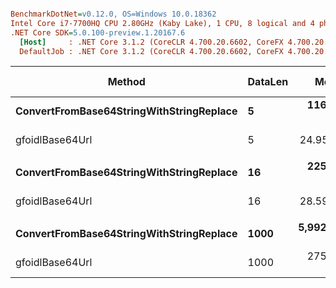 ``` ini

BenchmarkDotNet=v0.12.0, OS=Windows 10.0.18362
Intel Core i7-7700HQ CPU 2.80GHz (Kaby Lake), 1 CPU, 8 logical and 4 physical cores
.NET Core SDK=5.0.100-preview.1.20167.6
  [Host]     : .NET Core 3.1.2 (CoreCLR 4.700.20.6602, CoreFX 4.700.20.6702), X64 RyuJIT
  DefaultJob : .NET Core 3.1.2 (CoreCLR 4.700.20.6602, CoreFX 4.700.20.6702), X64 RyuJIT


```
|                                   Method | DataLen |        Mean |     Error |    StdDev |      Median | Ratio |  Gen 0 | Gen 1 | Gen 2 | Allocated |
|----------------------------------------- |-------- |------------:|----------:|----------:|------------:|------:|-------:|------:|------:|----------:|
| **ConvertFromBase64StringWithStringReplace** |       **5** |   **116.99 ns** |  **2.690 ns** |  **5.960 ns** |   **114.27 ns** |  **1.00** | **0.0508** |     **-** |     **-** |     **160 B** |
|                          gfoidlBase64Url |       5 |    24.95 ns |  0.721 ns |  0.740 ns |    24.58 ns |  0.21 | 0.0102 |     - |     - |      32 B |
|                                          |         |             |           |           |             |       |        |       |       |           |
| **ConvertFromBase64StringWithStringReplace** |      **16** |   **225.88 ns** |  **4.506 ns** |  **3.762 ns** |   **224.90 ns** |  **1.00** | **0.0737** |     **-** |     **-** |     **232 B** |
|                          gfoidlBase64Url |      16 |    28.59 ns |  0.745 ns |  0.732 ns |    28.45 ns |  0.13 | 0.0127 |     - |     - |      40 B |
|                                          |         |             |           |           |             |       |        |       |       |           |
| **ConvertFromBase64StringWithStringReplace** |    **1000** | **5,992.90 ns** | **48.504 ns** | **45.370 ns** | **5,980.04 ns** |  **1.00** | **2.0523** |     **-** |     **-** |    **6464 B** |
|                          gfoidlBase64Url |    1000 |   275.18 ns |  5.572 ns |  5.212 ns |   273.59 ns |  0.05 | 0.3262 |     - |     - |    1024 B |
